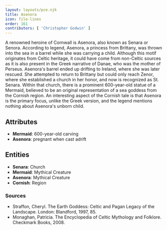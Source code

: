```yaml
---
layout: layouts/pce.njk
title: Asenora
icon: file-lines
order: 161
contributors: [ 'Christopher Godwin' ]
---
```

A renowned heroine of Cornwall is Asenora, also known as Senara or Senora. According to legend, Asenora, a princess from Brittany, was thrown into the sea in a barrel while she was carrying a child. Although this motif originates from Celtic heritage, it could have come from non-Celtic sources as it is also present in the Greek narrative of Danae, who was the mother of Perseus. Asenora's barrel ended up drifting to Ireland, where she was later rescued. She attempted to return to Brittany but could only reach Zenor, where she established a church in her honor, and now is recognized as St. Senara. Within that church, there is a prominent 600-year-old statue of a Mermaid, believed to be an original representation of a sea goddess from the Cornish region. An interesting aspect of the Cornish tale is that Asenora is the primary focus, unlike the Greek version, and the legend mentions nothing about Asenora's unborn child.

## Attributes

- **Mermaid**: 600-year-old carving
- **Asenora**: pregnant when cast adrift

## Entities

- **Senara**: Church
- **Mermaid**: Mythical Creature
- **Asenora**: Mythical Creature
- **Cornish**: Region

### Sources

- Straffon, Cheryl. The Earth Goddess: Celtic and Pagan Legacy of the Landscape. London: Blandford, 1997, 85.
- Monaghan, Patricia. The Encyclopedia of Celtic Mythology and Folklore. Checkmark Books, 2008.

